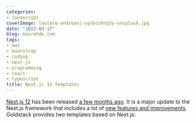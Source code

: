 ```yaml
---
categories:
- javascript
coverImage: lautaro-andreani-uysbcu9rp3y-unsplash.jpg
date: "2022-03-17"
blog: maxrohde.com
tags:
- aws
- bootstrap
- coding
- next-js
- programming
- react
- typescript
title: Next.js 12 Templates
---
```


[Next.js 12](https://nextjs.org/) has been released [a few months ago](https://nextjs.org/blog/next-12). It is a major update to the Next.js framework that includes a lot of [new features and improvements](https://dev.to/logrocket/whats-new-in-nextjs-12-4oh1). Goldstack provides two templates based on Next.js: